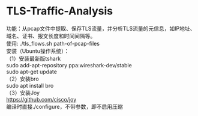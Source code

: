 # TLS-Traffic-Analysis
功能：从pcap文件中提取、保存TLS流量，并分析TLS流量的元信息，如IP地址、域名、证书、报文长度和时间间隔等。  
使用: ./tls_flows.sh path-of-pcap-files  
安装（Ubuntu操作系统）：  
（1）安装最新版tshark  
sudo add-apt-repository ppa:wireshark-dev/stable  
sudo apt-get update  
（2）安装bro  
sudo apt install bro  
（3）安装Joy  
https://github.com/cisco/joy  
编译时直接./configure，不带参数，即不启用压缩
